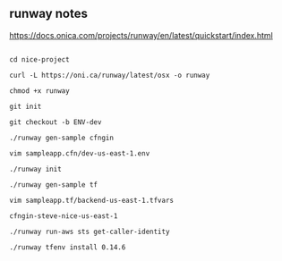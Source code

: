## runway notes
https://docs.onica.com/projects/runway/en/latest/quickstart/index.html

```mkdir nice-project

cd nice-project

curl -L https://oni.ca/runway/latest/osx -o runway

chmod +x runway

git init

git checkout -b ENV-dev

./runway gen-sample cfngin

vim sampleapp.cfn/dev-us-east-1.env

./runway init

./runway gen-sample tf

vim sampleapp.tf/backend-us-east-1.tfvars

cfngin-steve-nice-us-east-1
    
./runway run-aws sts get-caller-identity

./runway tfenv install 0.14.6
